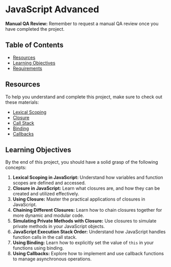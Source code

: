 # JavaScript Advanced

**Manual QA Review:**
Remember to request a manual QA review once you have completed the project.

## Table of Contents

- [Resources](#resources)
- [Learning Objectives](#learning-objectives)
- [Requirements](#requirements)

## Resources

To help you understand and complete this project, make sure to check out these materials:

- [Lexical Scoping](#)
- [Closure](#)
- [Call Stack](#)
- [Binding](#)
- [Callbacks](#)

## Learning Objectives

By the end of this project, you should have a solid grasp of the following concepts:

1. **Lexical Scoping in JavaScript:** Understand how variables and function scopes are defined and accessed.
2. **Closure in JavaScript:** Learn what closures are, and how they can be created and utilized effectively.
3. **Using Closure:** Master the practical applications of closures in JavaScript.
4. **Chaining Different Closures:** Learn how to chain closures together for more dynamic and modular code.
5. **Simulating Private Methods with Closure:** Use closures to simulate private methods in your JavaScript objects.
6. **JavaScript Execution Stack Order:** Understand how JavaScript handles function calls in the call stack.
7. **Using Binding:** Learn how to explicitly set the value of `this` in your functions using binding.
8. **Using Callbacks:** Explore how to implement and use callback functions to manage asynchronous operations.
